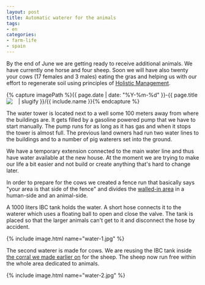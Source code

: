 ```yaml
---
layout: post
title: Automatic waterer for the animals
tags:
- en
categories:
- farm-life
- spain
---
```

By the end of June we are getting ready to receive additional animals. We have currently one horse and four sheep. Soon we will have also twenty your cows (17 females and 3 males) eating the gras and helping us with our effort to regenerate soil using principles of [Holistic Management](https://en.wikipedia.org/wiki/Holistic_management_(agriculture)).

{% capture imagePath %}{{ page.date | date: "%Y-%m-%d" }}-{{ page.title | slugify }}/{{ include.name }}{% endcapture %}
 <img align="left" src="/img/posts/{{ imagePath }}/water-3.jpg" style="margin-top:0; margin-right: 15px"/>

The water tower is located next to a well some 100 meters away from where the buildings are. It gets filled by a gasoline powered pump that we have to start manually. The pump runs for as long as it has gas and when it stops the tower is almost full. The previous land owners had run two water lines to the buildings and to a number of pig waterers set into the ground.

We have a temporary extension connected to the main water line and thus have water available at the new house. At the moment we are trying to make our life a bit easier and not build or create anything that's hard to change later. 
<br clear="all"/>

In order to prepare for the cows we created a fence run that basically says "your area is that side of the fence" and divides the [walled-in area](/2017/10/07/farm-layout.html) in a human-side and an animal-side.

A 1000 liters IBC tank holds the water. A short hose connects it to the waterer which uses a floating ball to open and close the valve. The tank is placed so that the larger animals can't get to it and disconnect the hose by accident.

{% include image.html name="water-1.jpg" %}

The second waterer is made for cows. We are reusing the IBC tank inside [the corral we made earlier on](/2018/06/26/we-got-four-merino-sheep.html) for the sheep. The sheep now run free within the whole area dedicated to animals.

{% include image.html name="water-2.jpg" %}


